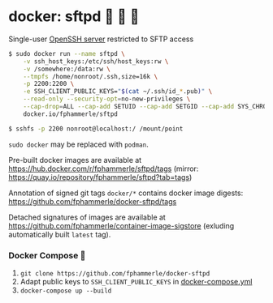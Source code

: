 # docker: sftpd 💾 🐳 🐙

Single-user [OpenSSH server](https://www.openssh.com/) restricted to SFTP access

```sh
$ sudo docker run --name sftpd \
    -v ssh_host_keys:/etc/ssh/host_keys:rw \
    -v /somewhere:/data:rw \
    --tmpfs /home/nonroot/.ssh,size=16k \
    -p 2200:2200 \
    -e SSH_CLIENT_PUBLIC_KEYS="$(cat ~/.ssh/id_*.pub)" \
    --read-only --security-opt=no-new-privileges \
    --cap-drop=ALL --cap-add SETUID --cap-add SETGID --cap-add SYS_CHROOT \
    docker.io/fphammerle/sftpd

$ sshfs -p 2200 nonroot@localhost:/ /mount/point
```

`sudo docker` may be replaced with `podman`.

Pre-built docker images are available at https://hub.docker.com/r/fphammerle/sftpd/tags
(mirror: https://quay.io/repository/fphammerle/sftpd?tab=tags)

Annotation of signed git tags `docker/*` contains docker image digests: https://github.com/fphammerle/docker-sftpd/tags

Detached signatures of images are available at https://github.com/fphammerle/container-image-sigstore
(exluding automatically built `latest` tag).

### Docker Compose 🐙

1. `git clone https://github.com/fphammerle/docker-sftpd`
2. Adapt public keys to `SSH_CLIENT_PUBLIC_KEYS` in [docker-compose.yml](docker-compose.yml)
3. `docker-compose up --build`
